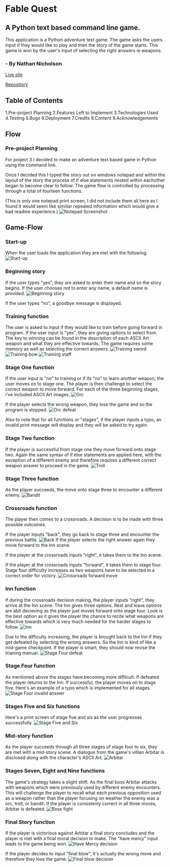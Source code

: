 # Fable Quest

## A Python text based command line game.
This application is a Python adventure text game. The game asks the users input if they would like to play and then the story of the game starts. This game is won by the user's input of selecting the right answers ie weapons.

### - By Nathan Nicholson

[Live site](https://fable-quest-bab5245d5c1f.herokuapp.com/)

[Repository](https://github.com/nathan-bytecode/fable-quest)

## Table of Contents
1.Pre-project Planning
2.Features Left to Implement
3.Technologies Used
4.Testing
5.Bugs
6.Deployment
7.Credits
8.Content
9.Acknowledgements

## Flow
### Pre-project Planning
For project 3 I decided to make an adventure text based game in Python using the command line. 

Once I decided this I typed the story out on windows notepad and within the layout of the story the process of if else statements nested within eachother began to become clear to follow. The game flow is controlled by processing through a total of fourteen functions.

(This is only one notepad print screen, I did not include them all here as I found it would seem like similiar repeated information which would give a bad readme experience.)
![Notepad Screenshot](/assets/images/notepad1.png)

## Game-Flow
### Start-up
When the user loads the application they are met with the following.
![Start-up](/assets/images/start-up.png)

### Beginning story
If the user types "yes", they are asked to enter their name and so the story begins. If the user chooses not to enter any name, a default name is provided.
![Beginning story](/assets/images/beginning-story.png)

If the user types "no", a goodbye message is displayed.

### Training function
The user is asked to input if they would like to train before going forward in program.
If the user input is "yes", they are giving options to select from. The key to winning can be found in the description of each ASCII Art weapon and what they are effective towards. The game requires some memory as well as selecting the correct answers.
![Training sword](/assets/images/training-sword.png)
![Training bow](/assets/images/training-bow.png)
![Training staff](/assets/images/training-staff.png)

### Stage One function
If the user input is "no" to training or if its "no" to learn another weapon, the user moves on to stage one. The player is then challenge to select the correct weapon to move forward. For each of the three beginning stages, i've included ASCII Art images.
![Orc](/assets/images/stageone-orc.png)

If the player selects the wrong weapon, they lose the game and so the program is stopped.
![Orc defeat](/assets/images/stageone-gameover.png)

Also to note that for all functions or "stages", if the player inputs a typo, an invalid print message will display and they will be asked to try again.

### Stage Two function
If the player is successful from stage one they move forward onto stage two. Again the same syntax of if else statements are applied here, with the exception of a different enemy and therefore requires a different correct weapon answer to proceed in the game.
![Troll](/assets/images/stagetwo-troll.png)

### Stage Three function
As the player succeeds, the move onto stage three to encounter a different enemy.
![Bandit](/assets/images/stagethree-bandit.png)

### Crossroads function
The player then comes to a crossroads. A decision is to be made with three possible outcomes. 

If the player inputs "back", they go back to stage three and encounter the previous battle.
![Back](/assets/images/crossroads-back.png)
If the player selects the right answer again they move forward to the Inn scene.

If the player at the crossroads inputs "right", it takes them to the Inn scene.

If the player at the crossroads inputs "forward", it takes them to stage four. Stage four difficulty increases as two weapons have to be selected in a correct order for victory.
![Crossroads forward move](/assets/images/crossroads-forward-stagefour.png)

### Inn function
If during the crossroads decision making, the player inputs "right", they arrive at the Inn scene. The Inn gives three options. Rest and leave options are abit decieving as the player just moves forward onto stage four. Look is the best option as it gives the player the chance to recite what weapons are effective towards which is very much needed for the harder stages to follow. 
![Inn](/assets/images/crossroads-right.png)

Due to the difficulty increasing, the player is brought back to the Inn if they get defeated by selecting the wrong answers. So the Inn is kind of like a mid-game checkpoint. If the player is smart, they should now revise the trianing manual.
![Stage Four defeat](/assets/images/stagefour-defeat-inn-look.png)

### Stage Four function
As mentioned above the stages have becoming more difficult. If defeated the player returns to the Inn. If successful, the player moves on to stage five. Here's an example of a typo which is implemented for all stages.
![Stage Four invalid answer](/assets/images/stagefour-invalid-answer.png)

### Stages Five and Six functions
Here's a print screen of stage five and six as the user progresses successfully.
![Stage Five and Six](/assets/images/stagefive-stagesix.png)

### Mid-story function
As the player succeeds through all three stages of stage four to six, they are met with a mid-story scene. A dialogue from the game's villian Arbitar is disclosed along with the character's ASCII Art.
![Arbitar](/assets/images/midstory.png)

### Stages Seven, Eight and Nine functions
The game's strategy takes a slight shift. As the final boss Arbitar attacks with weapons which were previously used by different enemy encounters. This will challenge the player to recall what each previous opposition used as a weapon rather than the player focusing on weather the enemy was a orc, troll, or bandit. If the player is consistenly correct in all three moves, Arbitar is defeated.
![Boss fight](/assets/images/stageseven-stageeight-stagenine.png)

### Final Story function
If the player is victorious against Arbitar a final story concludes and the player is met with a final moral decision to make. The "have mercy" input leads to the game being won.
![Have Mercy decision](/assets/images/finalstory-victory.png)

If the player decides to input "final blow", it's actually the wrong move and therefore they lose the game.
![Final blow decision](/assets/images/finalstory-defeat.png)